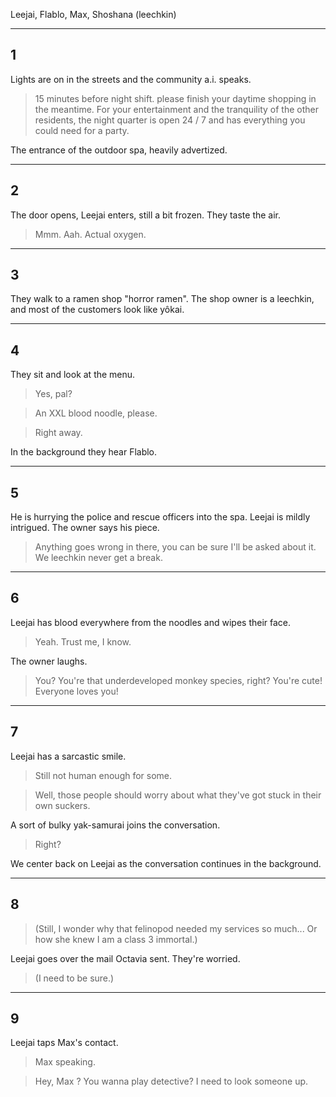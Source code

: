 Leejai, Flablo, Max, Shoshana (leechkin)

---
## 1

Lights are on in the streets and the community a.i. speaks.

> 15 minutes before night shift. please finish your daytime shopping in the meantime. For your entertainment and the tranquility of the other residents, the night quarter is open 24 / 7 and has everything you could need for a party.

The entrance of the outdoor spa, heavily advertized.

---
## 2

The door opens, Leejai enters, still a bit frozen. They taste the air.

> Mmm. Aah. Actual oxygen.

---
## 3

They walk to a ramen shop "horror ramen". The shop owner is a leechkin, and most of the customers look like yôkai.

---
## 4

They sit and look at the menu.

> Yes, pal?

> An XXL blood noodle, please.

> Right away.

In the background they hear Flablo.

---
## 5

He is hurrying the police and rescue officers into the spa. Leejai is mildly intrigued. The owner says his piece.

> Anything goes wrong in there, you can be sure I'll be asked about it. We leechkin never get a break.

---
## 6

Leejai has blood everywhere from the noodles and wipes their face.

> Yeah. Trust me, I know.

The owner laughs.

> You? You're that underdeveloped monkey species, right? You're cute! Everyone loves you!

---
## 7

Leejai has a sarcastic smile.

> Still not human enough for some.

> Well, those people should worry about what they've got stuck in their own suckers.

A sort of bulky yak-samurai joins the conversation.

> Right?

We center back on Leejai as the conversation continues in the background.

---
## 8

> (Still, I wonder why that felinopod needed my services so much... Or how she knew I am a class 3 immortal.)

Leejai goes over the mail Octavia sent. They're worried.

> (I need to be sure.)

---
## 9

Leejai taps Max's contact.

> Max speaking.

> Hey, Max ? You wanna play detective? I need to look someone up.
